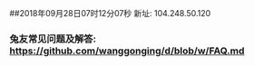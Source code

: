 ##2018年09月28日07时12分07秒 新址: 104.248.50.120
### 兔友常见问题及解答: https://github.com/wanggonging/d/blob/w/FAQ.md
